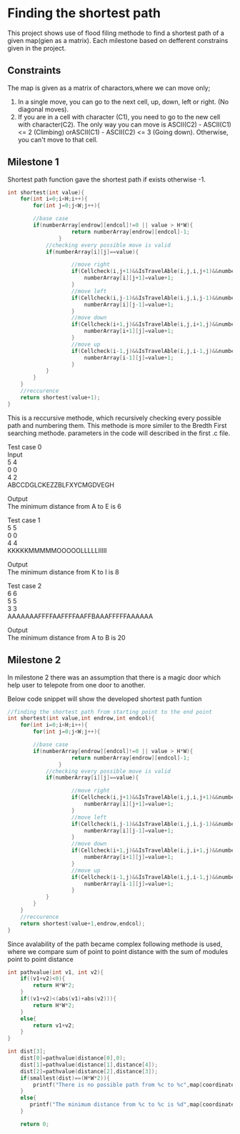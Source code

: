# Finding the shortest path

This project shows use of flood filing methode to find a shortest path of a given map(gien as a matrix). Each milestone based on defferent constrains given in the project.
## Constraints

The map is given as a matrix of charactors,where we can move only;
 1) In a single move, you can go to the next cell, up, down, left or right. (No diagonal moves).
 2) If you are in a cell with character (C1), you need to go to the new cell with character(C2). The only way you can move is ASCII(C2) - ASCII(C1) <= 2 (Climbing) orASCII(C1) - ASCII(C2) <= 3 (Going down). Otherwise, you can't move to that cell.         

## Milestone 1

Shortest path function gave the shortest path if exists otherwise -1.
~~~c
int shortest(int value){
    for(int i=0;i<H;i++){
        for(int j=0;j<W;j++){

        //base case
        if(numberArray[endrow][endcol]!=0 || value > H*W){
                    return numberArray[endrow][endcol]-1;
                }
            //checking every possible move is valid
            if(numberArray[i][j]==value){

                    //move right
                    if(Cellcheck(i,j+1)&&IsTravelAble(i,j,i,j+1)&&numberArray[i][j+1]==0){
                        numberArray[i][j+1]=value+1;
                    }
                    //move left
                    if(Cellcheck(i,j-1)&&IsTravelAble(i,j,i,j-1)&&numberArray[i][j-1]==0){
                        numberArray[i][j-1]=value+1;
                    }
                    //move down
                    if(Cellcheck(i+1,j)&&IsTravelAble(i,j,i+1,j)&&numberArray[i+1][j]==0){
                        numberArray[i+1][j]=value+1;
                    }
                    //move up
                    if(Cellcheck(i-1,j)&&IsTravelAble(i,j,i-1,j)&&numberArray[i-1][j]==0){
                        numberArray[i-1][j]=value+1;
                    }
            }
        }
    }
    //reccurence
    return shortest(value+1);
}
~~~
This is a reccursive methode, which recursively checking every possible path and numbering them. This methode is more similer to the Bredth First searching methode.
parameters in the code will described in the first .c file.

Test case 0 </br>
Input </br>
5 4 </br>
0 0 </br>
4 2 </br>
ABCCDGLCKEZZBLFXYCMGDVEGH </br>

Output </br>
The minimum distance from A to E is 6

Test case 1</br>
5 5</br>
0 0</br>
4 4</br>
KKKKKMMMMMOOOOOLLLLLIIIII</br>

Output</br>
The minimum distance from K to I is 8

Test case 2</br>
6 6</br>
5 5</br>
3 3</br>
AAAAAAAFFFFAAFFFFAAFFBAAAFFFFFAAAAAA</br>

Output</br>
The minimum distance from A to B is 20



## Milestone 2

In milestone 2 there was an assumption that there is a magic door which help user to telepote from one door to another.

Below code snippet will show the developed shortest path funtion

```C
//finding the shortest path from starting point to the end point
int shortest(int value,int endrow,int endcol){
    for(int i=0;i<H;i++){
        for(int j=0;j<W;j++){

        //base case
        if(numberArray[endrow][endcol]!=0 || value > H*W){
                    return numberArray[endrow][endcol]-1;
                }
            //checking every possible move is valid
            if(numberArray[i][j]==value){

                    //move right
                    if(Cellcheck(i,j+1)&&IsTravelAble(i,j,i,j+1)&&numberArray[i][j+1]==0){
                        numberArray[i][j+1]=value+1;
                    }
                    //move left
                    if(Cellcheck(i,j-1)&&IsTravelAble(i,j,i,j-1)&&numberArray[i][j-1]==0){
                        numberArray[i][j-1]=value+1;
                    }
                    //move down
                    if(Cellcheck(i+1,j)&&IsTravelAble(i,j,i+1,j)&&numberArray[i+1][j]==0){
                        numberArray[i+1][j]=value+1;
                    }
                    //move up
                    if(Cellcheck(i-1,j)&&IsTravelAble(i,j,i-1,j)&&numberArray[i-1][j]==0){
                        numberArray[i-1][j]=value+1;
                    }
            }
        }
    }
    //reccurence
    return shortest(value+1,endrow,endcol);
}

```

Since avalability of the path became complex following methode is used, where we compare sum of point to point distance with the sum of modules point to point distance
```C
int pathvalue(int v1, int v2){
    if((v1+v2)<0){
        return H*W*2;
    }
    if((v1+v2)<(abs(v1)+abs(v2))){
        return H*W*2;
    }
    else{
        return v1+v2;
    }
}

```
```C
int dist[3];
    dist[0]=pathvalue(distance[0],0);
    dist[1]=pathvalue(distance[1],distance[4]);
    dist[2]=pathvalue(distance[2],distance[3]);
    if(smallest(dist)==(H*W*2)){
        printf("There is no possible path from %c to %c",map[coordinates[0][0]][coordinates[0][1]],map[coordinates[1][0]][coordinates[1][1]]);
    }
    else{
       printf("The minimum distance from %c to %c is %d",map[coordinates[0][0]][coordinates[0][1]],map[coordinates[1][0]][coordinates[1][1]],smallest(dist));
    }

    return 0;
```

